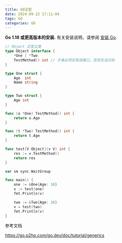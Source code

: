 ```yaml
---
title: GO泛型
date: 2024-09-22 17:11:04
tags: GO
categories: GO
---
```


**Go 1.18 或更高版本的安装.** 有关安装说明，请参阅 [安装 Go](https://go.p2hp.com/doc/install).

```go
// Object 泛型父类
type Object interface {
    *One | *Two
    TestMethod() int // 子类必须实现该接口，否则无法识别
}

type One struct {
    Age  int
    Name string
}

type Two struct {
    Age int
}

func (o *One) TestMethod() int {
    return o.Age
}

func (t *Two) TestMethod() int {
    return t.Age
}

func test[V Object](v V) int {
    res := v.TestMethod()
    return res
}

var sm sync.WaitGroup

func main() {
    one := &One{Age: 18}
    v := test(one)
    fmt.Println(v)

    two := &Two{Age: 28}
    v = test(two)
    fmt.Println(v)
}
```

参考文档

https://go.p2hp.com/go.dev/doc/tutorial/generics